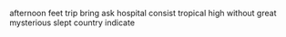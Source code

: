 afternoon feet trip bring ask hospital consist tropical high without great mysterious slept country indicate